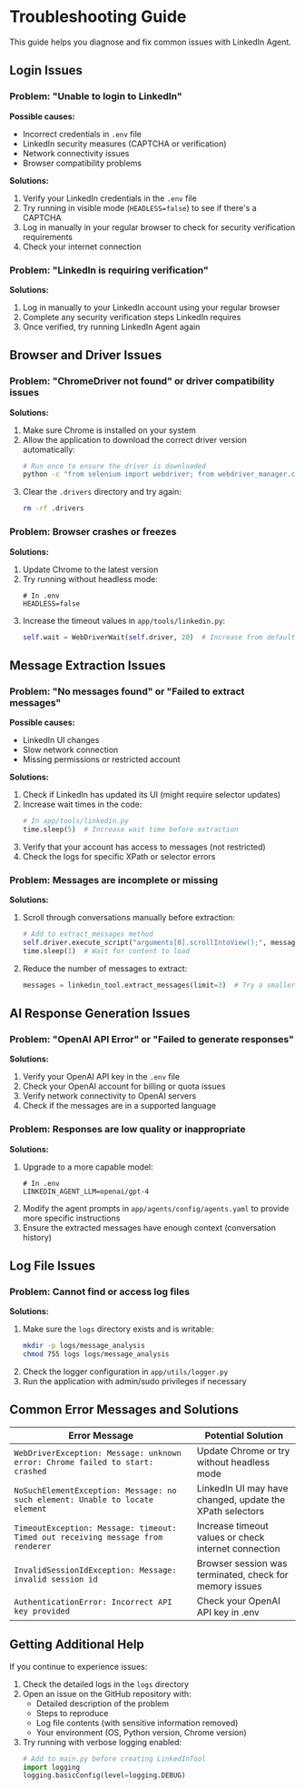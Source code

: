 # Troubleshooting Guide

This guide helps you diagnose and fix common issues with LinkedIn Agent.

## Login Issues

### Problem: "Unable to login to LinkedIn"

**Possible causes:**
- Incorrect credentials in `.env` file
- LinkedIn security measures (CAPTCHA or verification)
- Network connectivity issues
- Browser compatibility problems

**Solutions:**
1. Verify your LinkedIn credentials in the `.env` file
2. Try running in visible mode (`HEADLESS=false`) to see if there's a CAPTCHA
3. Log in manually in your regular browser to check for security verification requirements
4. Check your internet connection

### Problem: "LinkedIn is requiring verification"

**Solutions:**
1. Log in manually to your LinkedIn account using your regular browser
2. Complete any security verification steps LinkedIn requires
3. Once verified, try running LinkedIn Agent again

## Browser and Driver Issues

### Problem: "ChromeDriver not found" or driver compatibility issues

**Solutions:**
1. Make sure Chrome is installed on your system
2. Allow the application to download the correct driver version automatically:
   ```bash
   # Run once to ensure the driver is downloaded
   python -c "from selenium import webdriver; from webdriver_manager.chrome import ChromeDriverManager; webdriver.Chrome(ChromeDriverManager().install())"
   ```
3. Clear the `.drivers` directory and try again:
   ```bash
   rm -rf .drivers
   ```

### Problem: Browser crashes or freezes

**Solutions:**
1. Update Chrome to the latest version
2. Try running without headless mode:
   ```
   # In .env
   HEADLESS=false
   ```
3. Increase the timeout values in `app/tools/linkedin.py`:
   ```python
   self.wait = WebDriverWait(self.driver, 20)  # Increase from default
   ```

## Message Extraction Issues

### Problem: "No messages found" or "Failed to extract messages"

**Possible causes:**
- LinkedIn UI changes
- Slow network connection
- Missing permissions or restricted account

**Solutions:**
1. Check if LinkedIn has updated its UI (might require selector updates)
2. Increase wait times in the code:
   ```python
   # In app/tools/linkedin.py
   time.sleep(5)  # Increase wait time before extraction
   ```
3. Verify that your account has access to messages (not restricted)
4. Check the logs for specific XPath or selector errors

### Problem: Messages are incomplete or missing

**Solutions:**
1. Scroll through conversations manually before extraction:
   ```python
   # Add to extract_messages method
   self.driver.execute_script("arguments[0].scrollIntoView();", message_element)
   time.sleep(1)  # Wait for content to load
   ```
2. Reduce the number of messages to extract:
   ```python
   messages = linkedin_tool.extract_messages(limit=3)  # Try a smaller number
   ```

## AI Response Generation Issues

### Problem: "OpenAI API Error" or "Failed to generate responses"

**Solutions:**
1. Verify your OpenAI API key in the `.env` file
2. Check your OpenAI account for billing or quota issues
3. Verify network connectivity to OpenAI servers
4. Check if the messages are in a supported language

### Problem: Responses are low quality or inappropriate

**Solutions:**
1. Upgrade to a more capable model:
   ```
   # In .env
   LINKEDIN_AGENT_LLM=openai/gpt-4
   ```
2. Modify the agent prompts in `app/agents/config/agents.yaml` to provide more specific instructions
3. Ensure the extracted messages have enough context (conversation history)

## Log File Issues

### Problem: Cannot find or access log files

**Solutions:**
1. Make sure the `logs` directory exists and is writable:
   ```bash
   mkdir -p logs/message_analysis
   chmod 755 logs logs/message_analysis
   ```
2. Check the logger configuration in `app/utils/logger.py`
3. Run the application with admin/sudo privileges if necessary

## Common Error Messages and Solutions

| Error Message | Potential Solution |
|---------------|-------------------|
| `WebDriverException: Message: unknown error: Chrome failed to start: crashed` | Update Chrome or try without headless mode |
| `NoSuchElementException: Message: no such element: Unable to locate element` | LinkedIn UI may have changed, update the XPath selectors |
| `TimeoutException: Message: timeout: Timed out receiving message from renderer` | Increase timeout values or check internet connection |
| `InvalidSessionIdException: Message: invalid session id` | Browser session was terminated, check for memory issues |
| `AuthenticationError: Incorrect API key provided` | Check your OpenAI API key in .env |

## Getting Additional Help

If you continue to experience issues:

1. Check the detailed logs in the `logs` directory
2. Open an issue on the GitHub repository with:
   - Detailed description of the problem
   - Steps to reproduce
   - Log file contents (with sensitive information removed)
   - Your environment (OS, Python version, Chrome version)
3. Try running with verbose logging enabled:
   ```python
   # Add to main.py before creating LinkedInTool
   import logging
   logging.basicConfig(level=logging.DEBUG)
   ```
